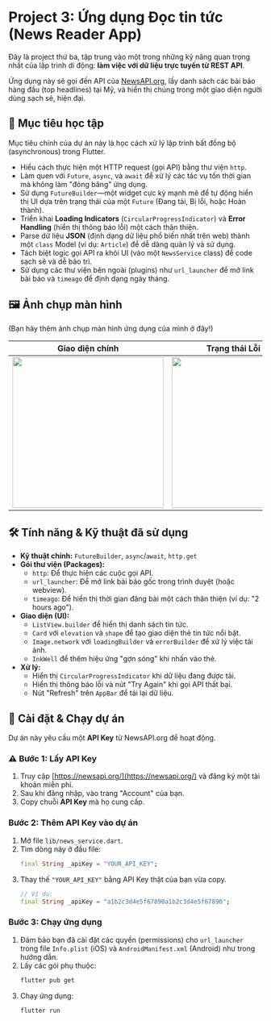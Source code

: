 # Project 3: Ứng dụng Đọc tin tức (News Reader App)

Đây là project thứ ba, tập trung vào một trong những kỹ năng quan trọng nhất của lập trình di động: **làm việc với dữ liệu trực tuyến từ REST API**.

Ứng dụng này sẽ gọi đến API của [NewsAPI.org](https://newsapi.org/), lấy danh sách các bài báo hàng đầu (top headlines) tại Mỹ, và hiển thị chúng trong một giao diện người dùng sạch sẽ, hiện đại.

## 🎯 Mục tiêu học tập

Mục tiêu chính của dự án này là học cách xử lý lập trình bất đồng bộ (asynchronous) trong Flutter.

-   Hiểu cách thực hiện một HTTP request (gọi API) bằng thư viện `http`.
-   Làm quen với `Future`, `async`, và `await` để xử lý các tác vụ tốn thời gian mà không làm "đóng băng" ứng dụng.
-   Sử dụng `FutureBuilder`—một widget cực kỳ mạnh mẽ để tự động hiển thị UI dựa trên trạng thái của một `Future` (Đang tải, Bị lỗi, hoặc Hoàn thành).
-   Triển khai **Loading Indicators** (`CircularProgressIndicator`) và **Error Handling** (hiển thị thông báo lỗi) một cách thân thiện.
-   Parse dữ liệu **JSON** (định dạng dữ liệu phổ biến nhất trên web) thành một `class` Model (ví dụ: `Article`) để dễ dàng quản lý và sử dụng.
-   Tách biệt logic gọi API ra khỏi UI (vào một `NewsService` class) để code sạch sẽ và dễ bảo trì.
-   Sử dụng các thư viện bên ngoài (plugins) như `url_launcher` để mở link bài báo và `timeago` để định dạng ngày tháng.

## 🖼️ Ảnh chụp màn hình

(Bạn hãy thêm ảnh chụp màn hình ứng dụng của mình ở đây!)

| Giao diện chính | Trạng thái Lỗi (Error) |
| :---: | :---: |
| <img src="URL_ANH_GIAO_DIEN_CHINH.png" width="300"> | <img src="URL_ANH_TRANG_THAI_LOI.png" width="300"> |

## 🛠️ Tính năng & Kỹ thuật đã sử dụng

-   **Kỹ thuật chính:** `FutureBuilder`, `async`/`await`, `http.get`
-   **Gói thư viện (Packages):**
    -   `http`: Để thực hiện các cuộc gọi API.
    -   `url_launcher`: Để mở link bài báo gốc trong trình duyệt (hoặc webview).
    -   `timeago`: Để hiển thị thời gian đăng bài một cách thân thiện (ví dụ: "2 hours ago").
-   **Giao diện (UI):**
    -   `ListView.builder` để hiển thị danh sách tin tức.
    -   `Card` với `elevation` và `shape` để tạo giao diện thẻ tin tức nổi bật.
    -   `Image.network` với `loadingBuilder` và `errorBuilder` để xử lý việc tải ảnh.
    -   `InkWell` để thêm hiệu ứng "gợn sóng" khi nhấn vào thẻ.
-   **Xử lý:**
    -   Hiển thị `CircularProgressIndicator` khi dữ liệu đang được tải.
    -   Hiển thị thông báo lỗi và nút "Try Again" khi gọi API thất bại.
    -   Nút "Refresh" trên `AppBar` để tải lại dữ liệu.

## 🚀 Cài đặt & Chạy dự án

Dự án này yêu cầu một **API Key** từ NewsAPI.org để hoạt động.

### ⚠️ Bước 1: Lấy API Key
1.  Truy cập [https://newsapi.org/](https://newsapi.org/) và đăng ký một tài khoản miễn phí.
2.  Sau khi đăng nhập, vào trang "Account" của bạn.
3.  Copy chuỗi **API Key** mà họ cung cấp.

### Bước 2: Thêm API Key vào dự án
1.  Mở file `lib/news_service.dart`.
2.  Tìm dòng này ở đầu file:
    ```dart
    final String _apiKey = "YOUR_API_KEY";
    ```
3.  Thay thế `"YOUR_API_KEY"` bằng API Key thật của bạn vừa copy.
    ```dart
    // Ví dụ:
    final String _apiKey = "a1b2c3d4e5f67890a1b2c3d4e5f67890";
    ```

### Bước 3: Chạy ứng dụng
1.  Đảm bảo bạn đã cài đặt các quyền (permissions) cho `url_launcher` trong file `Info.plist` (iOS) và `AndroidManifest.xml` (Android) như trong hướng dẫn.
2.  Lấy các gói phụ thuộc:
    ```bash
    flutter pub get
    ```
3.  Chạy ứng dụng:
    ```bash
    flutter run
    ```